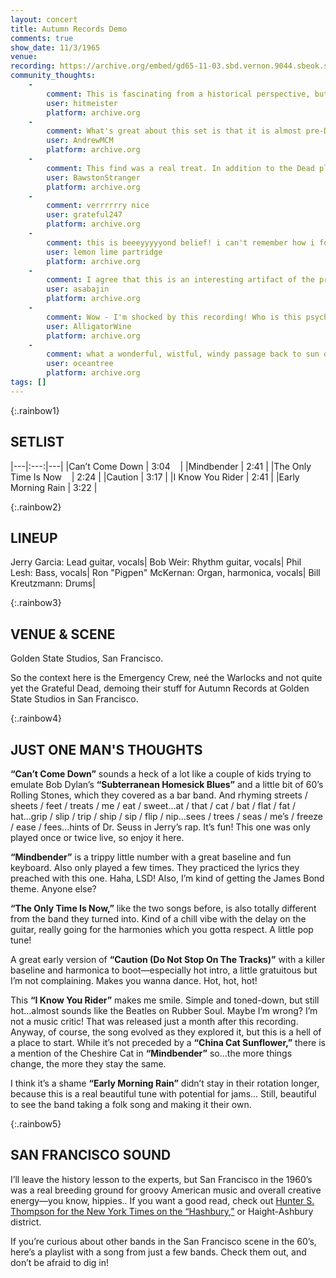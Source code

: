 ```yaml
---
layout: concert
title: Autumn Records Demo
comments: true
show_date: 11/3/1965
venue:
recording: https://archive.org/embed/gd65-11-03.sbd.vernon.9044.sbeok.shnf
community_thoughts:
    -
        comment: This is fascinating from a historical perspective, but the music isn't something I'd want to listen to repeatedly. I don't know what I'd have thought if I'd heard this back in 1965, but in 2018, it sounds primitive, like a high school band who wrote a few songs and are messing around with them. It's hard to believe that these kids evolved into the amazing entity we know as The Grateful Dead.
        user: hitmeister
        platform: archive.org
    -
        comment: What's great about this set is that it is almost pre-Dead Grateful Dead. The sound they developed in the 1970s and 1980s isn't there. Instead were hear some stuff that's derivative of Bob Dylan's "Subterranean Homesick Blues" in "Can't Come Down," and a definite mid-1960s San Francisco psychedelic sound in "Mindbender.
        user: AndrewMCM
        platform: archive.org
    -
        comment: This find was a real treat. In addition to the Dead playin' Blues, Country, Folk, Rock, Jazz, \& Psychedelics...add 60s San Fran Pop, and it's top notch. My only save from 65. Can't Come Down & this spc Mindbender are amazing. I would've loved to have heard this break out in a show.,
        user: BawstonStranger
        platform: archive.org
    -
        comment: verrrrrry nice
        user: grateful247
        platform: archive.org
    -
        comment: this is beeeyyyyyond belief! i can't remember how i found the archive, though i'm certain that god led me here. i was always sort of a brit-psychedelia fan before i started getting into the SF bands, so this is just a peppermint-candy french horn blowing dark star rainbows down my very spine!!! dig everything! dig it!
        user: lemon lime partridge
        platform: archive.org
    -
        comment: I agree that this is an interesting artifact of the pre-acid Dead. As such I give it five stars. To me it sounds like they had just been to a Byrds concert and were attempting to do their own version of that sound. Would love similar early accounts of other SF bands in their embryonic stage, esp. Airplane with Skip Spence, QMS, and Big Brother before Janis joined them. Its ok to dream isn't it?
        user: asabajin
        platform: archive.org
    -
        comment: Wow - I'm shocked by this recording! Who is this psychedelic folk-pop band?! Can't believe they ever sounded like this, and I'm so grateful for the listen. Five stars for sheer archival value.
        user: AlligatorWine
        platform: archive.org
    -
        comment: what a wonderful, wistful, windy passage back to sun dappled eucalyptus scented days- please check this out w/ the acid tests... if enough of us listen maybe we can build a ship and go back there...maybe we're there now... glorious, essential stuff- the root of our great tree...
        user: oceantree
        platform: archive.org
tags: []
---
```


{:.rainbow1}
## SETLIST

|---|:---:|---|
|Can’t Come Down        |   3:04&nbsp;&nbsp;&nbsp;&nbsp;|
|Mindbender             |   2:41   |
|The Only Time Is Now&nbsp;&nbsp;&nbsp;&nbsp;|   2:24   |
|Caution                |   3:17   |
|I Know You Rider       |   2:41   |
|Early Morning Rain     |   3:22   |

{:.rainbow2}
## LINEUP

Jerry Garcia: Lead guitar, vocals|
Bob Weir: Rhythm guitar, vocals|
Phil Lesh: Bass, vocals|
Ron "Pigpen" McKernan: Organ, harmonica, vocals|
Bill Kreutzmann: Drums|

{:.rainbow3}
## VENUE & SCENE 

Golden State Studios, San Francisco.

So the context here is the Emergency Crew, neé the Warlocks and not quite yet the Grateful Dead, demoing their stuff for Autumn Records at Golden State Studios in San Francisco.

{:.rainbow4}
## JUST ONE MAN'S THOUGHTS

**“Can’t Come Down”** sounds a heck of a lot like a couple of kids trying to emulate Bob Dylan’s **“Subterranean Homesick Blues”** and a little bit of 60’s Rolling Stones, which they covered as a bar band. And rhyming streets / sheets / feet / treats / me / eat / sweet...at / that / cat / bat / flat / fat / hat...grip / slip / trip / ship / sip / flip / nip...sees / trees / seas / me’s / freeze / ease / fees...hints of Dr. Seuss in Jerry’s rap. It’s fun! This one was only played once or twice live, so enjoy it here.

**“Mindbender”** is a trippy little number with a great baseline and fun keyboard. Also only played a few times. They practiced the lyrics they preached with this one. Haha, LSD! Also, I’m kind of getting the James Bond theme. Anyone else?

**“The Only Time Is Now,”** like the two songs before, is also totally different from the band they turned into. Kind of a chill vibe with the delay on the guitar, really going for the harmonies which you gotta respect. A little pop tune! 

A great early version of **“Caution (Do Not Stop On The Tracks)”** with a killer baseline and harmonica to boot—especially hot intro, a little gratuitous but I’m not complaining. Makes you wanna dance. Hot, hot, hot!

This **“I Know You Rider”** makes me smile. Simple and toned-down, but still hot...almost sounds like the Beatles on Rubber Soul. Maybe I’m wrong? I’m not a music critic! That was released just a month after this recording. Anyway, of course, the song evolved as they explored it, but this is a hell of a place to start. While it’s not preceded by a **“China Cat Sunflower,”** there is a mention of the Cheshire Cat in **“Mindbender”** so...the more things change, the more they stay the same.

I think it’s a shame **“Early Morning Rain”** didn’t stay in their rotation longer, because this is a real beautiful tune with potential for jams... Still, beautiful to see the band taking a folk song and making it their own.

{:.rainbow5}
## SAN FRANCISCO SOUND

I’ll leave the history lesson to the experts, but San Francisco in the 1960’s was a real breeding ground for groovy American music and overall creative energy—you know, hippies.. If you want a good read, check out [Hunter S. Thompson for the New York Times on the “Hashbury,”](https://londonflowscreedinfo.wordpress.com/2017/07/20/the-hashbury-is-the-capital-of-the-hippies-hst-1967-2/) or Haight-Ashbury district.

If you’re curious about other bands in the San Francisco scene in the 60’s, here’s a playlist with a song from just a few bands. Check them out, and don’t be afraid to dig in!

<!-- <iframe src="https://open.spotify.com/embed/playlist/1VwehdJ3DtzEDyChnTuNrS" width="300" height="380" frameborder="0" allowtransparency="true" allow="encrypted-media"></iframe> -->
